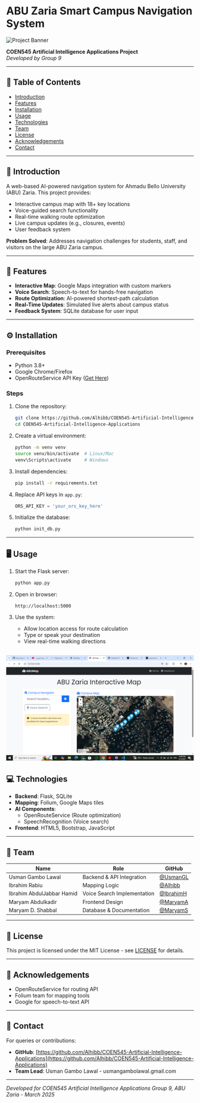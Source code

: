 # ABU Zaria Smart Campus Navigation System  
![Project Banner](https://via.placeholder.com/800x200.png?text=ABU+Zaria+Smart+Campus+Navigation)  

**COEN545 Artificial Intelligence Applications Project**  
*Developed by Group 9*  

---

## 📖 Table of Contents  
- [Introduction](#-introduction)  
- [Features](#-features)  
- [Installation](#-installation)  
- [Usage](#-usage)  
- [Technologies](#-technologies)  
- [Team](#-team)  
- [License](#-license)  
- [Acknowledgements](#-acknowledgements)  
- [Contact](#-contact)  

---

## 🌟 Introduction  
A web-based AI-powered navigation system for Ahmadu Bello University (ABU) Zaria. This project provides:  
- Interactive campus map with 18+ key locations  
- Voice-guided search functionality  
- Real-time walking route optimization  
- Live campus updates (e.g., closures, events)  
- User feedback system  

**Problem Solved**: Addresses navigation challenges for students, staff, and visitors on the large ABU Zaria campus.  

---

## 🚀 Features  
- **Interactive Map**: Google Maps integration with custom markers  
- **Voice Search**: Speech-to-text for hands-free navigation  
- **Route Optimization**: AI-powered shortest-path calculation  
- **Real-Time Updates**: Simulated live alerts about campus status  
- **Feedback System**: SQLite database for user input  

---

## ⚙️ Installation  

### Prerequisites  
- Python 3.8+  
- Google Chrome/Firefox  
- OpenRouteService API Key ([Get Here](https://openrouteservice.org/))  

### Steps  
1. Clone the repository:  
   ```bash  
   git clone https://github.com/Alhibb/COEN545-Artificial-Intelligence-Applications.git  
   cd COEN545-Artificial-Intelligence-Applications  
   ```  

2. Create a virtual environment:  
   ```bash  
   python -m venv venv  
   source venv/bin/activate  # Linux/Mac  
   venv\Scripts\activate     # Windows  
   ```  

3. Install dependencies:  
   ```bash  
   pip install -r requirements.txt  
   ```  

4. Replace API keys in `app.py`:  
   ```python  
   ORS_API_KEY = 'your_ors_key_here'   
   ```  

5. Initialize the database:  
   ```bash  
   python init_db.py  
   ```  

---

## 🖥️ Usage  
1. Start the Flask server:  
   ```bash  
   python app.py  
   ```  

2. Open in browser:  
   ```  
   http://localhost:5000  
   ```  

3. Use the system:  
   - Allow location access for route calculation  
   - Type or speak your destination  
   - View real-time walking directions  

![demo UI](image.png)
---

## 💻 Technologies  
- **Backend**: Flask, SQLite  
- **Mapping**: Folium, Google Maps tiles  
- **AI Components**:  
  - OpenRouteService (Route optimization)  
  - SpeechRecognition (Voice search)  
- **Frontend**: HTML5, Bootstrap, JavaScript  

---

## 👥 Team  
| Name                      | Role                          | GitHub                          |  
|---------------------------|-------------------------------|---------------------------------|  
| Usman Gambo Lawal         | Backend & API Integration     | [@UsmanGL](https://github.com/) |  
| Ibrahim Rabiu             | Mapping Logic                 | [@Alhibb](https://github.com/alhibb)|  
| Ibrahim AbdulJabbar Hamid | Voice Search Implementation   | [@IbrahimH](https://github.com/)|  
| Maryam Abdulkadir         | Frontend Design               | [@MaryamA](https://github.com/) |  
| Maryam D. Shabbal         | Database & Documentation      | [@MaryamS](https://github.com/) |  

---

## 📜 License  
This project is licensed under the MIT License - see [LICENSE](LICENSE) for details.  

---

## 🙏 Acknowledgements  
- OpenRouteService for routing API  
- Folium team for mapping tools  
- Google for speech-to-text API  

---

## 📧 Contact  
For queries or contributions:  
- **GitHub**: [https://github.com/Alhibb/COEN545-Artificial-Intelligence-Applications](https://github.com/Alhibb/COEN545-Artificial-Intelligence-Applications)  
- **Team Lead**: Usman Gambo Lawal - usmangambolawal.gmail.com 

--- 

*Developed for COEN545 Artificial Intelligence Applications Group 9, ABU Zaria - March 2025*  
```
